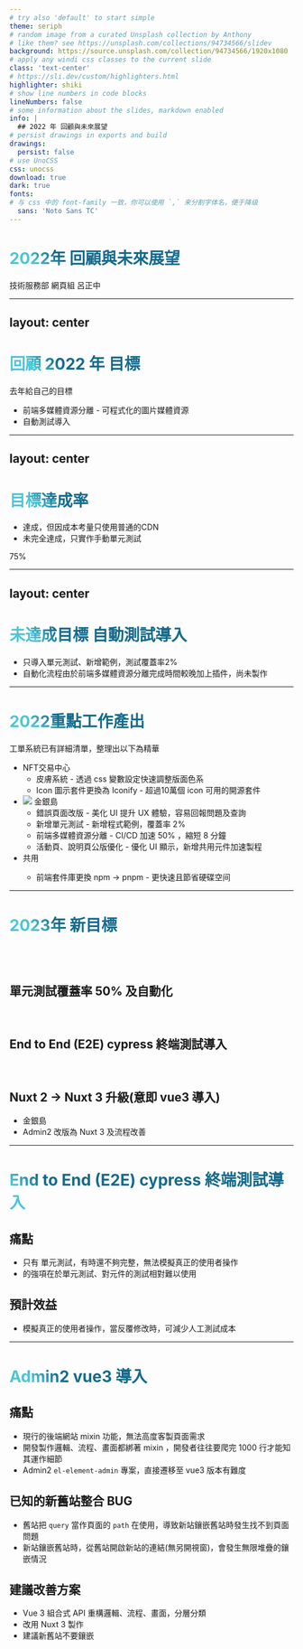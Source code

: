 ```yaml
---
# try also 'default' to start simple
theme: seriph
# random image from a curated Unsplash collection by Anthony
# like them? see https://unsplash.com/collections/94734566/slidev
background: https://source.unsplash.com/collection/94734566/1920x1080
# apply any windi css classes to the current slide
class: 'text-center'
# https://sli.dev/custom/highlighters.html
highlighter: shiki
# show line numbers in code blocks
lineNumbers: false
# some information about the slides, markdown enabled
info: |
  ## 2022 年 回顧與未來展望
# persist drawings in exports and build
drawings:
  persist: false
# use UnoCSS
css: unocss
download: true
dark: true
fonts:
# 与 css 中的 font-family 一致，你可以使用 `,` 来分割字体名，便于降级
  sans: 'Noto Sans TC'
---
```


# 2022年 回顧與未來展望

技術服務部 網頁組 呂正中

---
layout: center
---

# 回顧 2022 年 目標

去年給自己的目標

- <logos-cloudinary-icon /> 前端多媒體資源分離 - 可程式化的圖片媒體資源
- <vscode-icons-file-type-light-cypress /> 自動測試導入

<style>
h1 {
  background-color: #2B90B6;
  background-image: linear-gradient(45deg, #4EC5D4 10%, #146b8c 20%);
  background-size: 100%;
  -webkit-background-clip: text;
  -moz-background-clip: text;
  -webkit-text-fill-color: transparent;
  -moz-text-fill-color: transparent;
}
</style>

---
layout: center
---

# 目標達成率

- <logos-cloudinary-icon /> 達成，但因成本考量只使用普通的CDN
- <logos-jest /> 未完全達成，只實作手動單元測試


<div class="bg-gradient-to-tr bg-clip-text from-green-500 to-sky-500 text-transparent text-8xl inline-block">75%</div>

<style>
h1 {
  background-color: #2B90B6;
  background-image: linear-gradient(45deg, #4EC5D4 10%, #146b8c 20%);
  background-size: 100%;
  -webkit-background-clip: text;
  -moz-background-clip: text;
  -webkit-text-fill-color: transparent;
  -moz-text-fill-color: transparent;
}
</style>

---
layout: center
---

# 未達成目標 <vscode-icons-file-type-light-cypress /> 自動測試導入

- 只導入單元測試、新增範例，測試覆蓋率2%
- 自動化流程由於前端多媒體資源分離完成時間較晚加上插件，尚未製作

<style>
h1 {
  background-color: #2B90B6;
  background-image: linear-gradient(45deg, #4EC5D4 10%, #146b8c 20%);
  background-size: 100%;
  -webkit-background-clip: text;
  -moz-background-clip: text;
  -webkit-text-fill-color: transparent;
  -moz-text-fill-color: transparent;
}
</style>

---

# <fontisto-preview/> 2022重點工作產出

工單系統已有詳細清單，整理出以下為精華

- NFT交易中心
    - <ant-design-skin-filled /> 皮膚系統 - 透過 css 變數設定快速調整版面色系
    - <simple-icons-iconify /> Icon 圖示套件更換為 Iconify - 超過10萬個 icon 可用的開源套件
- <img src="https://test-web-cdn.jlfafafa3.com/web_app_icon.png" inline-block w-6 h-6 /> 金銀島
    - <iconoir-chat-bubble-error /> 錯誤頁面改版 - 美化 UI 提升 UX 體驗，容易回報問題及查詢
    - <logos-jest /> 新增單元測試 - 新增程式範例，覆蓋率 2%
    - <mdi-image-multiple /> 前端多媒體資源分離 - CI/CD 加速 50% ，縮短 8 分鐘
    - 活動頁、說明頁公版優化 - 優化 UI 顯示，新增共用元件加速製程
- <la-slideshare /> 共用
    - <emojione-package /> 前端套件庫更換 npm <logos-npm-icon /> → pnpm <logos-pnpm /> - 更快速且節省硬碟空间

---

# 2023年 新目標

<br>
<br>

## <logos-jest /> 單元測試覆蓋率 50% 及自動化

<br>

## <vscode-icons-file-type-light-cypress /> End to End (E2E) cypress 終端測試導入

<br>

## <logos-nuxt-icon /> Nuxt 2 → <logos-nuxt-icon /> Nuxt 3 升級(意即 <logos-vue /> vue3 導入)

- 金銀島
- Admin2 改版為 <logos-nuxt-icon /> Nuxt 3 及流程改善

---

# <vscode-icons-file-type-light-cypress /> End to End (E2E) cypress 終端測試導入

## 痛點

- 只有 <logos-jest /> 單元測試，有時還不夠完整，無法模擬真正的使用者操作
- <logos-jest /> 的強項在於單元測試、對元件的測試相對難以使用

## 預計效益

- 模擬真正的使用者操作，當反覆修改時，可減少人工測試成本

---

# Admin2 <logos-vue /> vue3 導入

## 痛點

- 現行的後端網站 mixin 功能，無法高度客製頁面需求
- 開發製作邏輯、流程、畫面都綁著 mixin ，開發者往往要爬完 1000 行才能知其運作細節
- Admin2 `el-element-admin` 專案，直接遷移至 vue3 版本有難度

## 已知的新舊站整合 BUG

- 舊站把 `query` 當作頁面的 `path` 在使用，導致新站鑲嵌舊站時發生找不到頁面問題
- 新站鑲嵌舊站時，從舊站開啟新站的連結(無另開視窗)，會發生無限堆疊的鑲嵌情況

## 建議改善方案

- Vue 3 組合式 API 重構邏輯、流程、畫面，分層分類
- 改用 <logos-nuxt-icon /> Nuxt 3 製作
- 建議新舊站不要鑲嵌